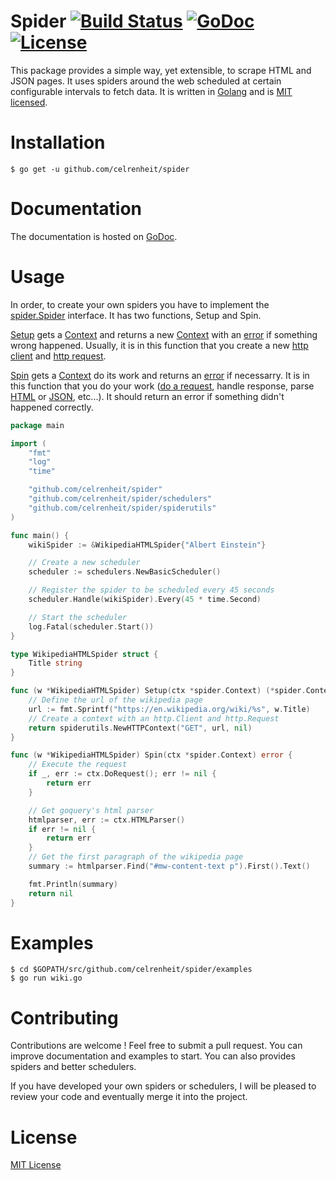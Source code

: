 # Spider [![Build Status](https://travis-ci.org/celrenheit/spider.svg?branch=master)](https://travis-ci.org/celrenheit/spider) [![GoDoc](https://godoc.org/github.com/celrenheit/spider?status.svg)](https://godoc.org/github.com/celrenheit/spider) [![License](https://img.shields.io/badge/license-MIT-blue.svg)](LICENSE)

This package provides a simple way, yet extensible, to scrape HTML and JSON pages. It uses spiders around the web scheduled at certain configurable intervals to fetch data.
It is written in [Golang](https://golang.org/) and is [MIT licensed](https://github.com/celrenheit/spider#license).

# Installation

```shell
$ go get -u github.com/celrenheit/spider
```

# Documentation

The documentation is hosted on [GoDoc](https://godoc.org/github.com/celrenheit/spider).

# Usage

In order, to create your own spiders you have to implement the [spider.Spider](https://godoc.org/github.com/celrenheit/spider#Spider) interface.
It has two functions, Setup and Spin.

[Setup](https://godoc.org/github.com/celrenheit/spider#Spider) gets a [Context](https://godoc.org/github.com/celrenheit/spider#Context) and returns a new [Context](https://godoc.org/github.com/celrenheit/spider#Context) with an [error](https://godoc.org/builtin#error) if something wrong happened.
Usually, it is in this function that you create a new [http client](https://golang.org/pkg/net/http/#Client) and [http request](https://golang.org/pkg/net/http/#Request).

[Spin](https://godoc.org/github.com/celrenheit/spider#Spider) gets a [Context](https://godoc.org/github.com/celrenheit/spider#Context) do its work and returns an [error](https://godoc.org/builtin#error) if necessarry. It is in this function that you do your work ([do a request](https://godoc.org/github.com/celrenheit/spider#Context.DoRequest), handle response, parse [HTML](https://godoc.org/github.com/celrenheit/spider#Context.HTMLParser) or [JSON](https://godoc.org/github.com/celrenheit/spider#Context.JSONParser), etc...). It should return an error if something didn't happened correctly.

```go
package main

import (
	"fmt"
	"log"
	"time"

	"github.com/celrenheit/spider"
	"github.com/celrenheit/spider/schedulers"
	"github.com/celrenheit/spider/spiderutils"
)

func main() {
	wikiSpider := &WikipediaHTMLSpider{"Albert Einstein"}

	// Create a new scheduler
	scheduler := schedulers.NewBasicScheduler()

	// Register the spider to be scheduled every 45 seconds
	scheduler.Handle(wikiSpider).Every(45 * time.Second)

	// Start the scheduler
	log.Fatal(scheduler.Start())
}

type WikipediaHTMLSpider struct {
	Title string
}

func (w *WikipediaHTMLSpider) Setup(ctx *spider.Context) (*spider.Context, error) {
	// Define the url of the wikipedia page
	url := fmt.Sprintf("https://en.wikipedia.org/wiki/%s", w.Title)
	// Create a context with an http.Client and http.Request
	return spiderutils.NewHTTPContext("GET", url, nil)
}

func (w *WikipediaHTMLSpider) Spin(ctx *spider.Context) error {
	// Execute the request
	if _, err := ctx.DoRequest(); err != nil {
		return err
	}

	// Get goquery's html parser
	htmlparser, err := ctx.HTMLParser()
	if err != nil {
		return err
	}
	// Get the first paragraph of the wikipedia page
	summary := htmlparser.Find("#mw-content-text p").First().Text()

	fmt.Println(summary)
	return nil
}
```

# Examples

```shell
$ cd $GOPATH/src/github.com/celrenheit/spider/examples
$ go run wiki.go
```

# Contributing

Contributions are welcome ! Feel free to submit a pull request.
You can improve documentation and examples to start.
You can also provides spiders and better schedulers.

If you have developed your own spiders or schedulers, I will be pleased to review your code and eventually merge it into the project.

# License

[MIT License](https://github.com/celrenheit/spider/blob/master/LICENSE)
